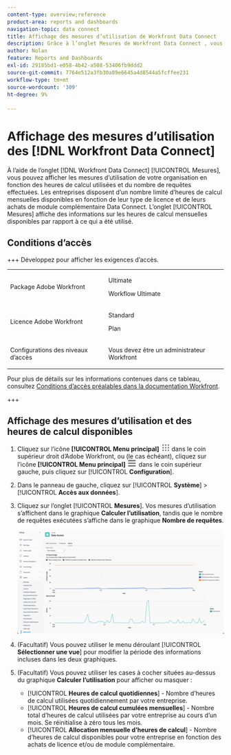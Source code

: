 ```yaml
---
content-type: overview;reference
product-area: reports and dashboards
navigation-topic: data connect
title: Affichage des mesures d’utilisation de Workfront Data Connect
description: Grâce à l’onglet Mesures de Workfront Data Connect , vous pouvez afficher les mesures d’utilisation de votre organisation en fonction des heures de calcul mensuelles utilisées et du nombre de requêtes effectuées.
author: Nolan
feature: Reports and Dashboards
exl-id: 29185bd1-e058-4b42-a508-53406fb9ddd2
source-git-commit: 7764e512a3fb30a89e6645a4d8544a5fcffee231
workflow-type: tm+mt
source-wordcount: '309'
ht-degree: 9%

---
```


# Affichage des mesures d’utilisation des [!DNL Workfront Data Connect]

À l’aide de l’onglet [!DNL Workfront Data Connect] [!UICONTROL Mesures], vous pouvez afficher les mesures d’utilisation de votre organisation en fonction des heures de calcul utilisées et du nombre de requêtes effectuées. Les entreprises disposent d’un nombre limité d’heures de calcul mensuelles disponibles en fonction de leur type de licence et de leurs achats de module complémentaire Data Connect. L’onglet [!UICONTROL Mesures] affiche des informations sur les heures de calcul mensuelles disponibles par rapport à ce qui a été utilisé.

## Conditions d’accès

+++ Développez pour afficher les exigences d’accès. 

<table style="table-layout:auto"> 
 <col> 
 <col> 
 <tbody> 
  <tr> 
   <td role="rowheader">Package Adobe Workfront</td> 
   <td><p>Ultimate</p>
    <p>Workflow Ultimate</p>
   </td>
  </tr> 
  <tr> 
   <td role="rowheader">Licence Adobe Workfront</td> 
   <td>
   <p>Standard</p>
   <p>Plan</p></td> 
  </tr> 
  <tr> 
   <td role="rowheader">Configurations des niveaux d’accès</td> 
   <td> <p>Vous devez être un administrateur Workfront</p></td> 
  </tr> 
 </tbody> 
</table>

Pour plus de détails sur les informations contenues dans ce tableau, consultez [Conditions d’accès préalables dans la documentation Workfront](/help/quicksilver/administration-and-setup/add-users/access-levels-and-object-permissions/access-level-requirements-in-documentation.md).

+++

## Affichage des mesures d’utilisation et des heures de calcul disponibles

1. Cliquez sur l’icône **[!UICONTROL Menu principal]** ![Menu principal](/help/_includes/assets/main-menu-icon.png) dans le coin supérieur droit d’Adobe Workfront, ou (le cas échéant), cliquez sur l’icône **[!UICONTROL Menu principal]** ![Menu principal](/help/_includes/assets/main-menu-icon-left-nav.png) dans le coin supérieur gauche, puis cliquez sur [!UICONTROL **Configuration**].

1. Dans le panneau de gauche, cliquez sur [!UICONTROL **Système**] > [!UICONTROL **Accès aux données**].

1. Cliquez sur l’onglet [!UICONTROL **Mesures**]. Vos mesures d’utilisation s’affichent dans le graphique **Calculer l’utilisation**, tandis que le nombre de requêtes exécutées s’affiche dans le graphique **Nombre de requêtes**.

   ![Mesures d’utilisation de Data Connect](/help/quicksilver/reports-and-dashboards/data-lake/assets/data-connect-usage-metrics.png)

1. (Facultatif) Vous pouvez utiliser le menu déroulant [!UICONTROL **Sélectionner une vue**] pour modifier la période des informations incluses dans les deux graphiques.

1. (Facultatif) Vous pouvez utiliser les cases à cocher situées au-dessus du graphique **Calculer l’utilisation** pour afficher ou masquer :
   * [!UICONTROL **Heures de calcul quotidiennes**] - Nombre d’heures de calcul utilisées quotidiennement par votre entreprise.
   * [!UICONTROL **Heures de calcul cumulées mensuelles**] - Nombre total d’heures de calcul utilisées par votre entreprise au cours d’un mois. Se réinitialise à zéro tous les mois.
   * [!UICONTROL **Allocation mensuelle d’heures de calcul**] - Nombre d’heures de calcul disponibles pour votre entreprise en fonction des achats de licence et/ou de module complémentaire.
